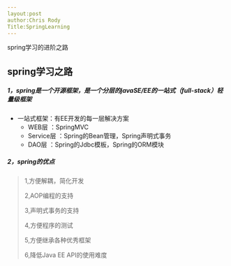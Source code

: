 ```yaml
---
layout:post
author:Chris Rody
Title:SpringLearning
---
```


spring学习的进阶之路

## spring学习之路

##### 1，spring是一个开源框架，是一个分层的javaSE/EE的一站式（full-stack）轻量级框架

* 一站式框架：有EE开发的每一层解决方案
  * WEB层       ：SpringMVC
  * Service层   ：Spring的Bean管理，Spring声明式事务
  * DAO层        ：Spring的Jdbc模板，Spring的ORM模块



##### 2，spring的优点

> 1,方便解耦，简化开发
>
> 2,AOP编程的支持
>
> 3,声明式事务的支持
>
> 4,方便程序的测试
>
> 5,方便继承各种优秀框架
>
> 6,降低Java EE API的使用难度





